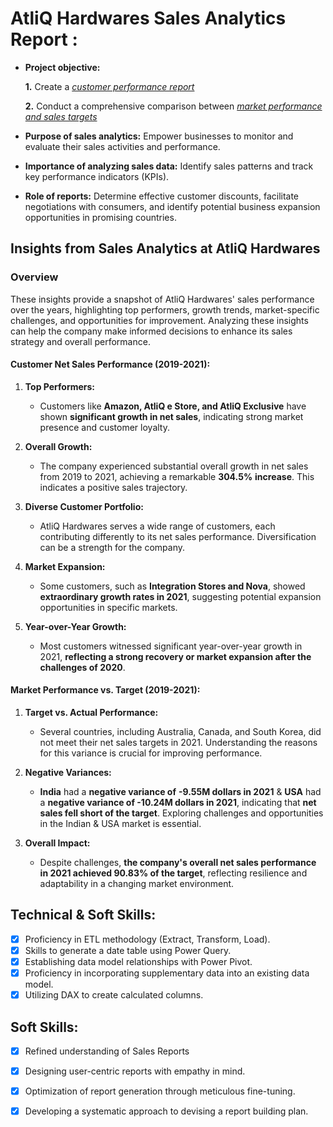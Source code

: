 # AtliQ Hardwares Sales Analytics Report :


- **Project objective:** 

    **1.** Create a _[customer performance report](https://github.com/mohan-b1005/Sales-Analysis-Excel-Report/blob/main/Customer%20Net%20Sales%20Performance%20Report.pdf)_ 

    **2.** Conduct a comprehensive comparison between _[market performance and sales targets](https://github.com/mohan-b1005/Sales-Analysis-Excel-Report/blob/main/Market%20Performance%20Vs%20Target%20Report.pdf)_

- **Purpose of sales analytics:** Empower businesses to monitor and evaluate their sales activities and performance.

- **Importance of analyzing sales data:** Identify sales patterns and track key performance indicators (KPIs).

- **Role of reports:** Determine effective customer discounts, facilitate negotiations with consumers, and identify potential business expansion opportunities in promising countries.

## Insights from Sales Analytics at AtliQ Hardwares

### Overview
These insights provide a snapshot of AtliQ Hardwares' sales performance over the years, highlighting top performers, growth trends, market-specific challenges, and opportunities for improvement. Analyzing these insights can help the company make informed decisions to enhance its sales strategy and overall performance.

#### Customer Net Sales Performance (2019-2021):
1. **Top Performers:**
   - Customers like **Amazon, AtliQ e Store, and AtliQ Exclusive** have shown **significant growth in net sales**, indicating strong market presence and customer loyalty.

2. **Overall Growth:**
   - The company experienced substantial overall growth in net sales from 2019 to 2021, achieving a remarkable **304.5%** **increase**. This indicates a positive sales trajectory.

3. **Diverse Customer Portfolio:**
   - AtliQ Hardwares serves a wide range of customers, each contributing differently to its net sales performance. Diversification can be a strength for the company.

4. **Market Expansion:**
   - Some customers, such as **Integration Stores and Nova**, showed **extraordinary growth rates in 2021**, suggesting potential expansion opportunities in specific markets.

5. **Year-over-Year Growth:**
   - Most customers witnessed significant year-over-year growth in 2021, **reflecting a strong recovery or market expansion after the challenges of 2020**.

#### Market Performance vs. Target (2019-2021):
1. **Target vs. Actual Performance:**
   - Several countries, including Australia, Canada, and South Korea, did not meet their net sales targets in 2021. Understanding the reasons for this variance is crucial for improving performance.

2. **Negative Variances:**
   - **India** had a **negative variance of** **-9.55M dollars in 2021** & **USA** had a **negative variance of -10.24M dollars in 2021**, indicating that **net sales fell short of the target**. Exploring challenges and opportunities in the Indian & USA market is essential.

3. **Overall Impact:**
   - Despite challenges, **the company's overall net sales performance in 2021 achieved 90.83% of the target**, reflecting resilience and adaptability in a changing market environment.



## Technical & Soft Skills:
- [x]	Proficiency in ETL methodology (Extract, Transform, Load).
- [x]	Skills to generate a date table using Power Query.
- [x]	Establishing data model relationships with Power Pivot.
- [x]	Proficiency in incorporating supplementary data into an existing data model.
- [x]	Utilizing DAX to create calculated columns.

## Soft Skills:
- [x]	Refined understanding of Sales Reports
- [x]	Designing user-centric reports with empathy in mind.
- [x]	Optimization of report generation through meticulous fine-tuning.
- [x]	Developing a systematic approach to devising a report building plan.


